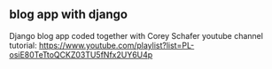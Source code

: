 ## blog app with django
Django blog app coded together with Corey Schafer youtube channel tutorial: https://www.youtube.com/playlist?list=PL-osiE80TeTtoQCKZ03TU5fNfx2UY6U4p
